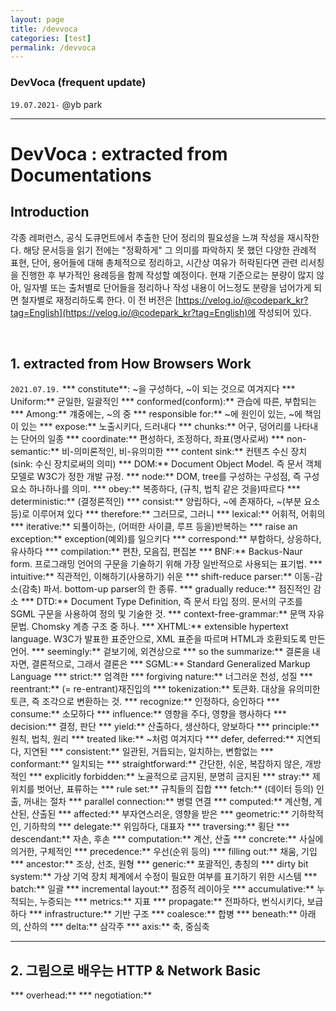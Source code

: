 ```yaml
---
layout: page
title: /devvoca
categories: [test]
permalink: /devvoca
---
```

### DevVoca (frequent update)

`19.07.2021-`
@yb park 

---

# DevVoca : extracted from Documentations
## Introduction
각종 레퍼런스, 공식 도큐먼트에서 추출한 단어 정리의 필요성을 느껴 작성을 재시작한다. 해당 문서등을 읽기 전에는 "정확하게" 그 의미를 파악하지 못 했던 다양한 관례적 표현, 단어, 용어들에 대해 총체적으로 정리하고, 시간상 여유가 허락된다면 관련 리서칭을 진행한 후 부가적인 용례등을 함께 작성할 예정이다. 현재 기준으로는 분량이 많지 않아, 일자별 또는 출처별로 단어들을 정리하나 작성 내용이 어느정도 분량을 넘어가게 되면 철자별로 재정리하도록 한다.
이 전 버전은 [https://velog.io/@codepark_kr?tag=English](https://velog.io/@codepark_kr?tag=English)에 작성되어 있다.

<br/>

## 1. extracted from How Browsers Work
`2021.07.19.`
*** constitute**: ~을 구성하다, ~이 되는 것으로 여겨지다
*** Uniform:** 균일한, 일괄적인
*** conformed(conform):** 관습에 따른, 부합되는
*** Among:** 걔중에는, ~의 중
*** responsible for:** ~에 원인이 있는, ~에 책임이 있는
*** expose:** 노출시키다, 드러내다
*** chunks:** 어구, 덩어리를 나타내는 단어의 일종
*** coordinate:** 편성하다, 조정하다, 좌표(명사로써)
*** non-semantic:** 비-의미론적인, 비-유의미한
*** content sink:** 컨텐츠 수신 장치 (sink: 수신 장치로써의 의미)
*** DOM:** Document Object Model. 즉 문서 객체 모델로 W3C가 정한 개발 규정. 
*** node:** DOM, tree를 구성하는 구성점, 즉 구성요소 하나하나를 의미.
*** obey:** 복종하다, (규칙, 법칙 같은 것을)따르다
*** deterministic:** (결정론적인)
*** consist:** 양립하다, ~에 존재하다, ~(부분 요소등)로 이루어져 있다
*** therefore:** 그러므로, 그러니
*** lexical:** 어휘적, 어휘의
*** iterative:** 되풀이하는, (어떠한 사이클, 루프 등을)반복하는
*** raise an exception:** exception(예외)를 일으키다
*** correspond:** 부합하다, 상응하다, 유사하다
*** compilation:** 편찬, 모음집, 편집본
*** BNF:** Backus-Naur form. 프로그래밍 언어의 구문을 기술하기 위해 가장 일반적으로 사용되는 표기법.
*** intuitive:** 직관적인, 이해하기(사용하기) 쉬운
*** shift-reduce parser:** 이동-감소(감축) 파서. bottom-up parser의 한 종류.
*** gradually reduce:** 점진적인 감소
*** DTD:** Document Type Definition, 즉 문서 타입 정의. 문서의 구조를 SGML 구문을 사용하여 정의 및 기술한 것. 
*** context-free-grammar:** 문맥 자유 문법. Chomsky 계층 구조 중 하나. 
*** XHTML:** extensible hypertext language. W3C가 발표한 표준안으로, XML 표준을 따르며 HTML과 호환되도록 만든 언어.
*** seemingly:** 겉보기에, 외견상으로
*** so the summarize:** 결론을 내자면, 결론적으로, 그래서 결론은
*** SGML:** Standard Generalized Markup Language
*** strict:** 엄격한
*** forgiving nature:** 너그러운 천성, 성질
*** reentrant:** (= re-entrant)재진입의
*** tokenization:** 토큰화. 대상을 유의미한 토큰, 즉 조각으로 변환하는 것.
*** recognize:** 인정하다, 승인하다
*** consume:** 소모하다
*** influence:** 영향을 주다, 영향을 행사하다
*** decision:** 결정, 판단
*** yield:** 산출하다, 생산하다, 양보하다
*** principle:** 원칙, 법칙, 원리
*** treated like:** ~처럼 여겨지다
*** defer, deferred:** 지연되다, 지연된
*** consistent:** 일관된, 거듭되는, 일치하는, 변함없는
*** conformant:** 일치되는
*** straightforward:** 간단한, 쉬운, 복잡하지 않은, 개방적인
*** explicitly forbidden:** 노골적으로 금지된, 분명히 금지된
*** stray:** 제 위치를 벗어난, 표류하는
*** rule set:** 규칙들의 집합
*** fetch:** (데이터 등의) 인출, 꺼내는 절차
*** parallel connection:** 병렬 연결
*** computed:** 계산형, 계산된, 산출된
*** affected:** 부자연스러운, 영향을 받은
*** geometric:** 기하학적인, 기하학의
*** delegate:** 위임하다, 대표자
*** traversing:** 횡단
*** descendant:** 자손, 후손
*** computation:** 계산, 산출
*** concrete:** 사실에 의거한, 구체적인
*** precedence:** 우선(순위 등의)
*** filling out:** 채움, 기입
*** ancestor:** 조상, 선조, 원형
*** generic:** 포괄적인, 총칭의
*** dirty bit system:** 가상 기억 장치 체계에서 수정이 필요한 여부를 표기하기 위한 시스템
*** batch:** 일괄
*** incremental layout:** 점증적 레이아웃
*** accumulative:** 누적되는, 누증되는
*** metrics:** 지표
*** propagate:** 전파하다, 번식시키다, 보급하다
*** infrastructure:** 기반 구조
*** coalesce:** 합병
*** beneath:** 아래의, 산하의
*** delta:** 삼각주
*** axis:** 축, 중심축

___

## 2. 그림으로 배우는 HTTP & Network Basic
*** overhead:** 
*** negotiation:**

